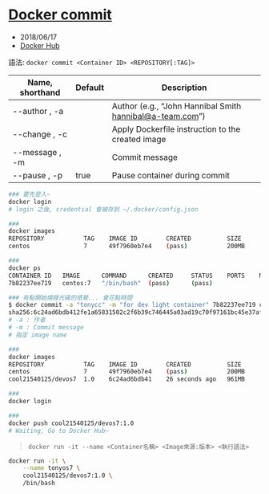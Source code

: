 # [Docker commit](https://docs.docker.com/engine/reference/commandline/commit/#examples)

- 2018/06/17
- [Docker Hub](https://hub.docker.com/)

語法: `docker commit <Container ID> <REPOSITORY[:TAG]>` 

Name, shorthand | Default | Description
--------------- | ------- | ------
--author , -a   |         | Author (e.g., “John Hannibal Smith hannibal@a-team.com”)
--change , -c   |         | Apply Dockerfile instruction to the created image
--message , -m  |         | Commit message
--pause , -p    | true    | Pause container during commit

```sh
### 要先登入~
docker login
# login 之後, credential 會被存到 ~/.docker/config.json

###
docker images
REPOSITORY           TAG    IMAGE ID        CREATED          SIZE
centos               7      49f7960eb7e4    (pass)           200MB

###
docker ps
CONTAINER ID   IMAGE      COMMAND      CREATED     STATUS    PORTS    NAMES
7b82237ee719   centos:7   "/bin/bash"  (pass)      (pass)

### 有點開始燒錄光碟的感覺... 會花點時間
$ docker commit -a "tonycc" -m "for dev light container" 7b82237ee719 cool21540125/devos7:1.0
sha256:6c24ad6bdb412fe1a65831502c2f6b39c746445a03ad19c70f97161bc45e37af
# -a : 作者
# -m : Commit message
# 指定 image name

###
docker images
REPOSITORY           TAG    IMAGE ID        CREATED          SIZE
centos               7      49f7960eb7e4    (pass)           200MB
cool21540125/devos7  1.0    6c24ad6bdb41    26 seconds ago   961MB

###
docker login

###
docker push cool21540125/devos7:1.0
# Waiting, Go to Docker Hub~
```

> `docker run -it --name <Container名稱> <Image來源:版本> <執行語法>`

```sh
docker run -it \
    --name tonyos7 \
    cool21540125/devos7:1.0 \
    /bin/bash
```